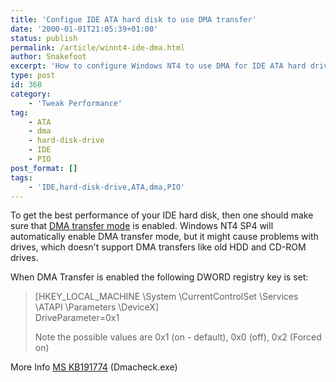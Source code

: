 ```yaml
---
title: 'Configue IDE ATA hard disk to use DMA transfer'
date: '2000-01-01T21:05:39+01:00'
status: publish
permalink: /article/winnt4-ide-dma.html
author: Snakefoot
excerpt: 'How to configure Windows NT4 to use DMA for IDE ATA hard drives.'
type: post
id: 368
category:
    - 'Tweak Performance'
tag:
    - ATA
    - dma
    - hard-disk-drive
    - IDE
    - PIO
post_format: []
tags:
    - 'IDE,hard-disk-drive,ATA,dma,PIO'
---
```

To get the best performance of your IDE hard disk, then one should make sure that [DMA transfer mode](/article/troubleshoot-hdd-dma.html) is enabled. Windows NT4 SP4 will automatically enable DMA transfer mode, but it might cause problems with drives, which doesn't support DMA transfers like old HDD and CD-ROM drives.  
  
 When DMA Transfer is enabled the following DWORD registry key is set:

> \[HKEY\_LOCAL\_MACHINE \\System \\CurrentControlSet \\Services \\ATAPI \\Parameters \\DeviceX\]  
>  DriveParameter=0x1  
>   
>  Note the possible values are 0x1 (on - default), 0x0 (off), 0x2 (Forced on)

 More Info [MS KB191774](http://support.microsoft.com/kb/191774 "How to Obtain Dmacheck.exe for Windows NT [Q191774]") (Dmacheck.exe)  